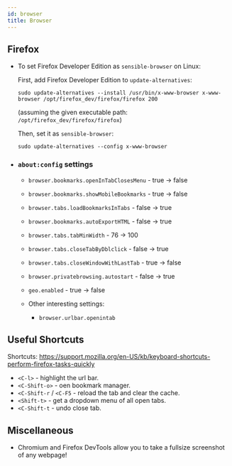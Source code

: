 ```yaml
---
id: browser
title: Browser
---
```


## Firefox

- To set Firefox Developer Edition as `sensible-browser` on Linux:

    First, add Firefox Developer Edition to `update-alternatives`:

    ```
    sudo update-alternatives --install /usr/bin/x-www-browser x-www-browser /opt/firefox_dev/firefox/firefox 200
    ```

    (assuming the given executable path: `/opt/firefox_dev/firefox/firefox`)

    Then, set it as `sensible-browser`:

    ```
    sudo update-alternatives --config x-www-browser
    ```

- ### `about:config` settings

    - `browser.bookmarks.openInTabClosesMenu` - true -> false
    - `browser.bookmarks.showMobileBookmarks` - true -> false
    - `browser.tabs.loadBookmarksInTabs` - false -> true
    - `browser.bookmarks.autoExportHTML` - false -> true
    - `browser.tabs.tabMinWidth` - 76 -> 100
    - `browser.tabs.closeTabByDblclick` - false -> true
    - `browser.tabs.closeWindowWithLastTab` - true -> false
    - `browser.privatebrowsing.autostart` - false -> true
    - `geo.enabled` - true -> false

    - Other interesting settings:
      - `browser.urlbar.openintab`


## Useful Shortcuts
Shortcuts:
https://support.mozilla.org/en-US/kb/keyboard-shortcuts-perform-firefox-tasks-quickly

- `<C-l>` - highlight the url bar.
- `<C-Shift-o>` - oen bookmark manager.
- `<C-Shift-r` / `<C-F5` - reload the tab and clear the cache.
- `<Shift-t>` - get a dropdown menu of all open tabs.
- `<C-Shift-t` - undo close tab.


## Miscellaneous

- Chromium and Firefox DevTools allow you to take a fullsize screenshot of any webpage!
